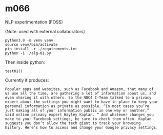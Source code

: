 # m066

NLP experimentation (FOSS)

(Note: used with external collaborators)

```
python3.9 -m venv venv
source venv/bin/activate
pip install -r ./requirements.txt
python -i ./alg-01.py
```

Then inside python:

```
test01()
```

Currently it produces:

```
Popular apps and websites, such as Facebook and Amazon, that many of us use all the time, are gathering a lot of information about us, and even sharing it with others. So the NBC4 I-Team talked to a privacy expert about the settings you might want to have in place to keep your personal information as private as possible. “In most cases you’re just making all of your information public in one way or another,” said online privacy expert Hayley Kaplan. “ And whatever changes you make to your Facebook settings, be sure to check them often. Kaplan suggests you don’t allow the tech giant to track your browsing history. Here’s how to access and change your Google privacy settings.
```
